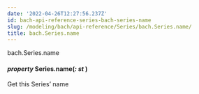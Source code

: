 ```yaml
---
date: '2022-04-26T12:27:56.237Z'
id: bach-api-reference-series-bach-series-name
slug: /modeling/bach/api-reference/Series/bach.Series.name/
title: bach.Series.name
---
```


bach.Series.name


#### _property_ Series.name(_: st_ )
Get this Series’ name

<!-- !! processed by numpydoc !! -->
